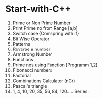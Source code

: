# Start-with-C++
1. Prime or Non Prime Number
2. Print Prime no from Range [a,b]
3. Switch case {Comapring with if}
4. Bit Wise Operator
5. Patterns
6. Reverse a number
7. Armstrong Number
8. Functions 
9. Prime nos using Function [Programm 1,2]
10. Fibonacci numbers
11. Factorial
12. Combinations Calculator (nCr)
13. Pascal's triangle
14. 1, 4, 10, 20, 35, 56, 84, 120..... Series.  
